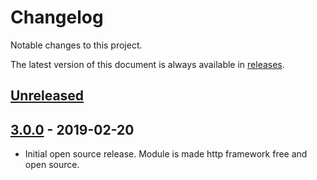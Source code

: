 # Changelog

Notable changes to this project.

The latest version of this document is always available in [releases][releases-url].

## [Unreleased]

## [3.0.0] - 2019-02-20

- Initial open source release. Module is made http framework free and open source.

[unreleased]: https://github.com/podium-lib/proxy/v3.0.0...HEAD
[3.0.0]: https://github.com/podium-lib/proxy/releases/tag/v3.0.0
[releases-url]: https://github.com/podium-lib/proxy/blob/master/CHANGELOG.md
